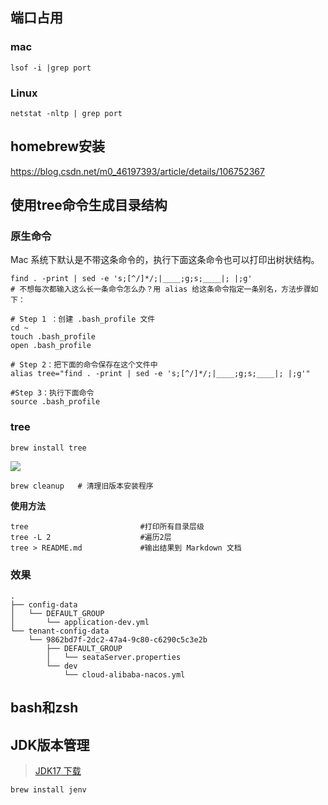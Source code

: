 ## 端口占用

### mac

```shell
lsof -i |grep port
```

### Linux

```shell
netstat -nltp | grep port
```

## homebrew安装

https://blog.csdn.net/m0_46197393/article/details/106752367



## 使用tree命令生成目录结构

### 原生命令

Mac 系统下默认是不带这条命令的，执行下面这条命令也可以打印出树状结构。

```shell
find . -print | sed -e 's;[^/]*/;|____;g;s;____|; |;g'
# 不想每次都输入这么长一条命令怎么办？用 alias 给这条命令指定一条别名，方法步骤如下：

# Step 1 ：创建 .bash_profile 文件
cd ~
touch .bash_profile
open .bash_profile

# Step 2：把下面的命令保存在这个文件中
alias tree="find . -print | sed -e 's;[^/]*/;|____;g;s;____|; |;g'"

#Step 3：执行下面命令
source .bash_profile
```

### tree

```shell
brew install tree
```

![](https://yitiaoit.oss-cn-beijing.aliyuncs.com/img/image-20221109093041677.png)

```shell
brew cleanup   # 清理旧版本安装程序
```

**使用方法**

```shell
tree                         #打印所有目录层级
tree -L 2                    #遍历2层
tree > README.md             #输出结果到 Markdown 文档 
```

### 效果

```
.
├── config-data
│   └── DEFAULT_GROUP
│       └── application-dev.yml
└── tenant-config-data
    └── 9862bd7f-2dc2-47a4-9c80-c6290c5c3e2b
        ├── DEFAULT_GROUP
        │   └── seataServer.properties
        └── dev
            └── cloud-alibaba-nacos.yml
```

## bash和zsh



## JDK版本管理

> [JDK17 下载](https://www.oracle.com/java/technologies/downloads/#jdk17-mac)

```shell
brew install jenv
```

